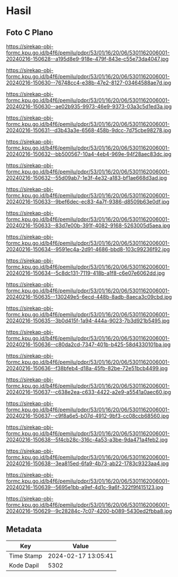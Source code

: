 # Hasil

## Foto C Plano

https://sirekap-obj-formc.kpu.go.id/b4f6/pemilu/pdpr/53/01/16/20/06/5301162006001-20240216-150628--a195d8e9-918e-479f-843e-c55e73da4047.jpg

https://sirekap-obj-formc.kpu.go.id/b4f6/pemilu/pdpr/53/01/16/20/06/5301162006001-20240216-150630--76748cc4-e38b-47e2-8127-03464588ae7d.jpg

https://sirekap-obj-formc.kpu.go.id/b4f6/pemilu/pdpr/53/01/16/20/06/5301162006001-20240216-150630--ae02b935-9973-46e9-9373-03a3c5d1ed3a.jpg

https://sirekap-obj-formc.kpu.go.id/b4f6/pemilu/pdpr/53/01/16/20/06/5301162006001-20240216-150631--d3b43a3e-6568-458b-9dcc-7d75cbe98278.jpg

https://sirekap-obj-formc.kpu.go.id/b4f6/pemilu/pdpr/53/01/16/20/06/5301162006001-20240216-150632--bb500567-10a4-4eb4-969e-94f28aec83dc.jpg

https://sirekap-obj-formc.kpu.go.id/b4f6/pemilu/pdpr/53/01/16/20/06/5301162006001-20240216-150632--55d09ab7-1e3f-4e32-a183-bf1ae668d3ad.jpg

https://sirekap-obj-formc.kpu.go.id/b4f6/pemilu/pdpr/53/01/16/20/06/5301162006001-20240216-150633--9bef6dec-ec83-4a7f-9386-d8509b63e0df.jpg

https://sirekap-obj-formc.kpu.go.id/b4f6/pemilu/pdpr/53/01/16/20/06/5301162006001-20240216-150633--83d7e00b-391f-4082-9168-5263005d5aea.jpg

https://sirekap-obj-formc.kpu.go.id/b4f6/pemilu/pdpr/53/01/16/20/06/5301162006001-20240216-150634--9591ec4a-2d91-4686-bbd8-103c99236f92.jpg

https://sirekap-obj-formc.kpu.go.id/b4f6/pemilu/pdpr/53/01/16/20/06/5301162006001-20240216-150634--5c8dc131-7119-418b-a1f8-c6e07e6062dd.jpg

https://sirekap-obj-formc.kpu.go.id/b4f6/pemilu/pdpr/53/01/16/20/06/5301162006001-20240216-150635--130249e5-6ecd-448b-8adb-8aeca3c09cbd.jpg

https://sirekap-obj-formc.kpu.go.id/b4f6/pemilu/pdpr/53/01/16/20/06/5301162006001-20240216-150635--3b0d415f-1a94-444a-9023-7b3d921b5495.jpg

https://sirekap-obj-formc.kpu.go.id/b4f6/pemilu/pdpr/53/01/16/20/06/5301162006001-20240216-150636--c80da2cd-7347-401b-b425-58d4330101ba.jpg

https://sirekap-obj-formc.kpu.go.id/b4f6/pemilu/pdpr/53/01/16/20/06/5301162006001-20240216-150636--f38bfeb4-d18a-45fb-82be-72e51bcb4499.jpg

https://sirekap-obj-formc.kpu.go.id/b4f6/pemilu/pdpr/53/01/16/20/06/5301162006001-20240216-150637--c638e2ea-c633-4422-a2e9-a5541a0aec60.jpg

https://sirekap-obj-formc.kpu.go.id/b4f6/pemilu/pdpr/53/01/16/20/06/5301162006001-20240216-150637--c9f8a6e5-b07d-4912-9bf3-cc08ccb68560.jpg

https://sirekap-obj-formc.kpu.go.id/b4f6/pemilu/pdpr/53/01/16/20/06/5301162006001-20240216-150638--5f4cb28c-316c-4a53-a3be-9da471a4feb2.jpg

https://sirekap-obj-formc.kpu.go.id/b4f6/pemilu/pdpr/53/01/16/20/06/5301162006001-20240216-150638--3ea815ed-6fa9-4b73-ab22-1783c9323aa4.jpg

https://sirekap-obj-formc.kpu.go.id/b4f6/pemilu/pdpr/53/01/16/20/06/5301162006001-20240216-150639--5695e1bb-a9ef-4d1c-9a6f-322f9f415123.jpg

https://sirekap-obj-formc.kpu.go.id/b4f6/pemilu/pdpr/53/01/16/20/06/5301162006001-20240216-150629--9c28284c-7c07-4200-b089-5430ed2fbba8.jpg


## Metadata

| Key        | Value               |
| ---------- | ------------------- |
| Time Stamp | 2024-02-17 13:05:41 |
| Kode Dapil | 5302                |



